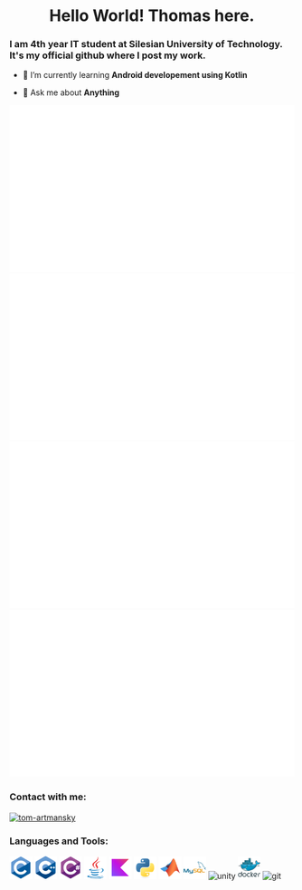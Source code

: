 <h1 align="center">Hello World! Thomas here.</h1>
<h3 align="left">I am 4th year IT student at Silesian University of Technology. It's my official github where I post my work.</h3>

- 🌱 I’m currently learning **Android developement using Kotlin**

- 💬 Ask me about **Anything**

<div align="center">

<a href="https://github.com/Artmansky/github-stats#gh-dark-mode-only">
<img src="https://github.com/Artmansky/github-stats/blob/master/generated/overview.svg#gh-dark-mode-only" />
<img src="https://github.com/Artmansky/github-stats/blob/master/generated/languages.svg#gh-dark-mode-only" />
</a>
<a href="https://github.com/Artmansky/github-stats#gh-light-mode-only">
<img src="https://github.com/Artmansky/github-stats/blob/master/generated/overview.svg#gh-dark-mode-only#gh-light-mode-only" />
<img src="https://github.com/Artmansky/github-stats/blob/master/generated/languages.svg#gh-dark-mode-only#gh-light-mode-only" />
</a>

</div>

<h3 align="left">Contact with me:</h3>
<p align="left">
<a href="https://linkedin.com/in/tom-artmansky" target="blank"><img align="center" src="https://raw.githubusercontent.com/rahuldkjain/github-profile-readme-generator/master/src/images/icons/Social/linked-in-alt.svg" alt="tom-artmansky" height="30" width="40" /></a>
</p>

<h3 align="left">Languages and Tools:</h3>
<p align="left"> <img src="https://raw.githubusercontent.com/devicons/devicon/master/icons/c/c-original.svg" alt="c" width="40" height="40"/>   <img src="https://raw.githubusercontent.com/devicons/devicon/master/icons/cplusplus/cplusplus-original.svg" alt="cplusplus" width="40" height="40"/>   <img src="https://raw.githubusercontent.com/devicons/devicon/master/icons/csharp/csharp-original.svg" alt="csharp" width="40" height="40"/>   <img src="https://raw.githubusercontent.com/devicons/devicon/master/icons/java/java-original.svg" alt="java" width="40" height="40"/>  <img src="https://raw.githubusercontent.com/devicons/devicon/master/icons/kotlin/kotlin-original.svg" alt="kotlin" width="40" height="40"/>   <img src="https://raw.githubusercontent.com/devicons/devicon/master/icons/python/python-original.svg" alt="python" width="40" height="40"/>  <img src="https://raw.githubusercontent.com/devicons/devicon/master/icons/matlab/matlab-original.svg" alt="mysql" width="40" height="40"/>  <img src="https://raw.githubusercontent.com/devicons/devicon/master/icons/mysql/mysql-original-wordmark.svg" alt="mysql" width="40" height="40"/>   <img src="https://www.vectorlogo.zone/logos/unity3d/unity3d-icon.svg" alt="unity" width="40" height="40"/>   <img src="https://raw.githubusercontent.com/devicons/devicon/master/icons/docker/docker-original-wordmark.svg" alt="docker" width="40" height="40"/>   <img src="https://www.vectorlogo.zone/logos/git-scm/git-scm-icon.svg" alt="git" width="40" height="40"/></p>
